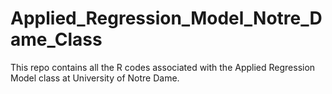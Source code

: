 # Applied_Regression_Model_Notre_Dame_Class
This repo contains all the R codes associated with the Applied Regression Model class at University of Notre Dame.

